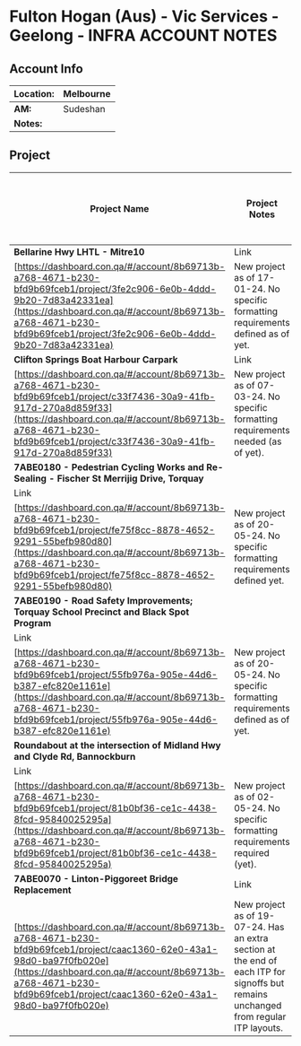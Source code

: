 # Fulton Hogan (Aus) - Vic Services - Geelong - INFRA ACCOUNT NOTES

## Account Info

| **Location:** | Melbourne |
| --- | --- |
| **AM:** | Sudeshan |
| **Notes:** |  |

## Project

| **Project Name** | **Project Notes** | **Formatting Reqmnts (Link to new page if necessary)** |
| --- | --- | --- |
| **Bellarine Hwy LHTL - Mitre10** | Link
[https://dashboard.con.qa/#/account/8b69713b-a768-4671-b230-bfd9b69fceb1/project/3fe2c906-6e0b-4ddd-9b20-7d83a42331ea](https://dashboard.con.qa/#/account/8b69713b-a768-4671-b230-bfd9b69fceb1/project/3fe2c906-6e0b-4ddd-9b20-7d83a42331ea) | New project as of 17-01-24. No specific formatting requirements defined as of yet. |
| **Clifton Springs Boat Harbour Carpark** | Link
[https://dashboard.con.qa/#/account/8b69713b-a768-4671-b230-bfd9b69fceb1/project/c33f7436-30a9-41fb-917d-270a8d859f33](https://dashboard.con.qa/#/account/8b69713b-a768-4671-b230-bfd9b69fceb1/project/c33f7436-30a9-41fb-917d-270a8d859f33) | New project as of 07-03-24. No specific formatting requirements needed (as of yet). |
| **7ABE0180 - Pedestrian Cycling Works and Re-Sealing - Fischer St Merrijig Drive, Torquay**
 | Link
[https://dashboard.con.qa/#/account/8b69713b-a768-4671-b230-bfd9b69fceb1/project/fe75f8cc-8878-4652-9291-55befb980d80](https://dashboard.con.qa/#/account/8b69713b-a768-4671-b230-bfd9b69fceb1/project/fe75f8cc-8878-4652-9291-55befb980d80) | New project as of 20-05-24. No specific formatting requirements defined yet. |
| **7ABE0190 - Road Safety Improvements; Torquay School Precinct and Black Spot Program**
 | Link
[https://dashboard.con.qa/#/account/8b69713b-a768-4671-b230-bfd9b69fceb1/project/55fb976a-905e-44d6-b387-efc820e1161e](https://dashboard.con.qa/#/account/8b69713b-a768-4671-b230-bfd9b69fceb1/project/55fb976a-905e-44d6-b387-efc820e1161e) | New project as of 20-05-24. No specific formatting requirements defined as of yet. |
| **Roundabout at the intersection of Midland Hwy and Clyde Rd, Bannockburn**
 | Link
[https://dashboard.con.qa/#/account/8b69713b-a768-4671-b230-bfd9b69fceb1/project/81b0bf36-ce1c-4438-8fcd-95840025295a](https://dashboard.con.qa/#/account/8b69713b-a768-4671-b230-bfd9b69fceb1/project/81b0bf36-ce1c-4438-8fcd-95840025295a) | New project as of 02-05-24. No specific formatting requirements required (yet). |
| **7ABE0070 - Linton-Piggoreet Bridge Replacement** | Link
[https://dashboard.con.qa/#/account/8b69713b-a768-4671-b230-bfd9b69fceb1/project/caac1360-62e0-43a1-98d0-ba97f0fb020e](https://dashboard.con.qa/#/account/8b69713b-a768-4671-b230-bfd9b69fceb1/project/caac1360-62e0-43a1-98d0-ba97f0fb020e) | New project as of 19-07-24. Has an extra section at the end of each ITP for signoffs but remains unchanged from regular ITP layouts. |